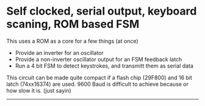 # Self clocked, serial output, keyboard scaning, ROM based FSM

This uses a ROM as a core for a few things (at once)

 - Provide an inverter for an oscillator
 - Provide a non-inverter oscillator output for an FSM feedback latch
 - Run a 4 bit FSM to detect keystrokes, and transmitt them as serial data
 
 This circuit can be made quite compact if a flash chip (29F800) and 16 bit latch (74xx16374) are used.
 9600 Baud is difficult to achieve because or how slow it is. (just sayin)

---
